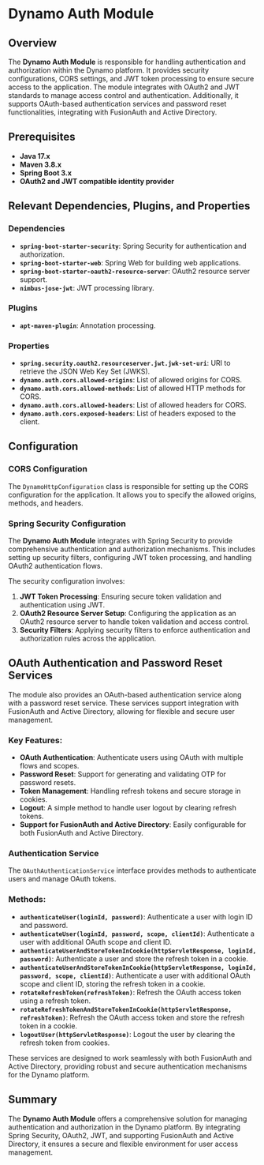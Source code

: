 # Dynamo Auth Module


## Overview

The **Dynamo Auth Module** is responsible for handling authentication and authorization within the Dynamo platform. It provides security configurations, CORS settings, and JWT token processing to ensure secure access to the application. The module integrates with OAuth2 and JWT standards to manage access control and authentication. Additionally, it supports OAuth-based authentication services and password reset functionalities, integrating with FusionAuth and Active Directory.

## Prerequisites

- **Java 17.x**
- **Maven 3.8.x**
- **Spring Boot 3.x**
- **OAuth2 and JWT compatible identity provider**

## Relevant Dependencies, Plugins, and Properties

### Dependencies

- **`spring-boot-starter-security`**: Spring Security for authentication and authorization.
- **`spring-boot-starter-web`**: Spring Web for building web applications.
- **`spring-boot-starter-oauth2-resource-server`**: OAuth2 resource server support.
- **`nimbus-jose-jwt`**: JWT processing library.

### Plugins

- **`apt-maven-plugin`**: Annotation processing.

### Properties

- **`spring.security.oauth2.resourceserver.jwt.jwk-set-uri`**: URI to retrieve the JSON Web Key Set (JWKS).
- **`dynamo.auth.cors.allowed-origins`**: List of allowed origins for CORS.
- **`dynamo.auth.cors.allowed-methods`**: List of allowed HTTP methods for CORS.
- **`dynamo.auth.cors.allowed-headers`**: List of allowed headers for CORS.
- **`dynamo.auth.cors.exposed-headers`**: List of headers exposed to the client.

## Configuration

### CORS Configuration

The `DynamoHttpConfiguration` class is responsible for setting up the CORS configuration for the application. It allows you to specify the allowed origins, methods, and headers.

### Spring Security Configuration

The **Dynamo Auth Module** integrates with Spring Security to provide comprehensive authentication and authorization mechanisms. This includes setting up security filters, configuring JWT token processing, and handling OAuth2 authentication flows.

The security configuration involves:

1. **JWT Token Processing**: Ensuring secure token validation and authentication using JWT.
2. **OAuth2 Resource Server Setup**: Configuring the application as an OAuth2 resource server to handle token validation and access control.
3. **Security Filters**: Applying security filters to enforce authentication and authorization rules across the application.

## OAuth Authentication and Password Reset Services

The module also provides an OAuth-based authentication service along with a password reset service. These services support integration with FusionAuth and Active Directory, allowing for flexible and secure user management.

### Key Features:
- **OAuth Authentication**: Authenticate users using OAuth with multiple flows and scopes.
- **Password Reset**: Support for generating and validating OTP for password resets.
- **Token Management**: Handling refresh tokens and secure storage in cookies.
- **Logout**: A simple method to handle user logout by clearing refresh tokens.
- **Support for FusionAuth and Active Directory**: Easily configurable for both FusionAuth and Active Directory.

### Authentication Service

The `OAuthAuthenticationService` interface provides methods to authenticate users and manage OAuth tokens.

### Methods:

- **`authenticateUser(loginId, password)`**: Authenticate a user with login ID and password.
- **`authenticateUser(loginId, password, scope, clientId)`**: Authenticate a user with additional OAuth scope and client ID.
- **`authenticateUserAndStoreTokenInCookie(httpServletResponse, loginId, password)`**: Authenticate a user and store the refresh token in a cookie.
- **`authenticateUserAndStoreTokenInCookie(httpServletResponse, loginId, password, scope, clientId)`**: Authenticate a user with additional OAuth scope and client ID, storing the refresh token in a cookie.
- **`rotateRefreshToken(refreshToken)`**: Refresh the OAuth access token using a refresh token.
- **`rotateRefreshTokenAndStoreTokenInCookie(httpServletResponse, refreshToken)`**: Refresh the OAuth access token and store the refresh token in a cookie.
- **`logoutUser(httpServletResponse)`**: Logout the user by clearing the refresh token from cookies.

These services are designed to work seamlessly with both FusionAuth and Active Directory, providing robust and secure authentication mechanisms for the Dynamo platform.

## Summary

The **Dynamo Auth Module** offers a comprehensive solution for managing authentication and authorization in the Dynamo platform. By integrating Spring Security, OAuth2, JWT, and supporting FusionAuth and Active Directory, it ensures a secure and flexible environment for user access management.

